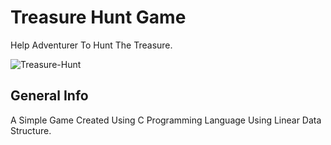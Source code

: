 # Treasure Hunt Game

Help Adventurer To Hunt The Treasure.

![Treasure-Hunt](https://user-images.githubusercontent.com/75238302/197393193-207a97c3-0e51-4556-ba4f-445ae0df5323.png)

## General Info

A Simple Game Created Using C Programming Language Using Linear Data Structure.
